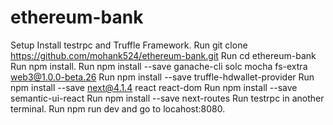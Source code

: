 # ethereum-bank

Setup
Install testrpc and Truffle Framework.
Run git clone https://github.com/mohank524/ethereum-bank.git
Run cd ethereum-bank
Run npm install.
Run npm install --save  ganache-cli solc mocha fs-extra web3@1.0.0-beta.26
Run npm install --save truffle-hdwallet-provider
Run npm install --save next@4.1.4 react react-dom
Run npm install --save semantic-ui-react
Run npm install --save next-routes
Run testrpc in another terminal.
Run npm run dev and go to locahost:8080.
